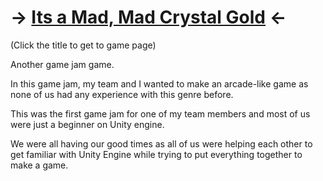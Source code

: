 # -> [Its a Mad, Mad Crystal Gold](https://acekugen.itch.io/its-a-mad-mad-crystal-gold) <-

(Click the title to get to game page)

Another game jam game.

In this game jam, my team and I wanted to make an arcade-like game as none of us had any experience with this genre before.

This was the first game jam for one of my team members and most of us were just a beginner on Unity engine. 

We were all having our good times as all of us were helping each other to get familiar with Unity Engine while trying to put everything together to make a game.
